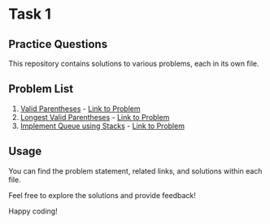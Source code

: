 # Task 1

## Practice Questions

This repository contains solutions to various problems, each in its own file.

## Problem List

1. [Valid Parentheses](1_Valid_Parentheses.c) - [Link to Problem](https://leetcode.com/problems/valid-parentheses/)
2. [Longest Valid Parentheses](2_Longest_Valid_Parentheses.c) - [Link to Problem](https://leetcode.com/problems/longest-valid-parentheses/)
3. [Implement Queue using Stacks](3_Implement_Queue_using_Stacks.c) - [Link to Problem](https://leetcode.com/problems/implement-queue-using-stacks/)
## Usage

You can find the problem statement, related links, and solutions within each file.

Feel free to explore the solutions and provide feedback!

Happy coding!
